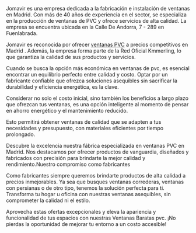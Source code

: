 Jomavir es una empresa dedicada a la fabricación e instalación de ventanas en Madrid. Con más de 40 años de experiencia en el sector, se especializa en la producción de ventanas de PVC y ofrece servicios de alta calidad. La empresa se encuentra ubicada en la Calle De Andorra, 7 - 289 en Fuenlabrada.

Jomavir es reconocida por ofrecer [ventanas PVC](https://www.ventanaspvcmadridofertas.es) a precios competitivos en Madrid . Además, la empresa forma parte de la Red Oficial Kmmerling, lo que garantiza la calidad de sus productos y servicios.

Cuando se busca la opción más económica en ventanas de pvc, es esencial encontrar un equilibrio perfecto entre calidad y costo. Optar por un fabricante confiable que ofrezca soluciones asequibles sin sacrificar la durabilidad y eficiencia energética, es la clave.

Considerar no solo el costo inicial, sino también los beneficios a largo plazo que ofrezcan tus ventanas, es una opción inteligente al momento de pensar en ahorro energético y el mantenimiento reducido.

Esto permitirá obtener ventanas de calidad que se adapten a tus necesidades y presupuesto, con materiales eficientes por tiempo prolongado.

Descubre la excelencia nuestra fábrica especializada en ventanas PVC en Madrid. Nos destacamos por ofrecer productos de vanguardia, diseñados y fabricados con precisión para brindarte la mejor calidad y rendimiento.Nuestro compromiso como fabricantes

 Como fabricantes siempre queremos brindarte productos de alta calidad a precios inmejorables. Ya sea que busques ventanas correderas, ventanas con persianas o de otro tipo, tenemos la solución perfecta para ti. Transforma tu hogar u oficina con nuestras ventanas asequibles, sin comprometer la calidad ni el estilo.

Aprovecha estas ofertas excepcionales y eleva la apariencia y funcionalidad de tus espacios con nuestras Ventanas Baratas pvc. ¡No pierdas la oportunidad de mejorar tu entorno a un costo accesible!
